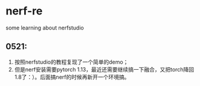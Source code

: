 # nerf-re
some learning about nerfstudio  

## 0521:  
1. 按照nerfstudio的教程复现了一个简单的demo；  
2. 但是nerf安装需要pytorch 1.13，最近还需要继续搞一下融合，又把torch降回1.8了：）。后面搞nerf的时候再新开一个环境搞。  
